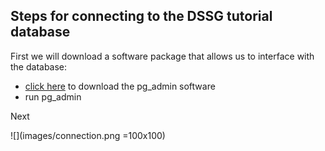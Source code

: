 ## Steps for connecting to the DSSG tutorial database

First we will download a software package that allows us to interface with the database:

* [click here](https://www.pgadmin.org/download/) to download the pg_admin software
* run pg_admin

Next 

![](images/connection.png =100x100)
      